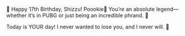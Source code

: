🎉 Happy 17th Birthday, Shizzu! Poookie🎂
You’re an absolute legend—whether it’s in PUBG or just being an incredible phrand. 💖

Today is YOUR day! I never wanted to lose you, and I never will. 🎈
